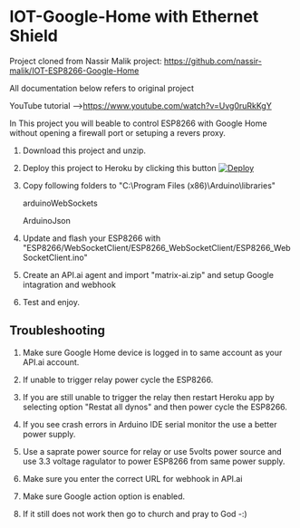 # IOT-Google-Home with Ethernet Shield
Project cloned from Nassir Malik project: 
https://github.com/nassir-malik/IOT-ESP8266-Google-Home


All documentation below refers to original project

YouTube tutorial -->https://www.youtube.com/watch?v=Uvg0ruRkKgY

In This project you will beable to control ESP8266 with Google Home without opening a firewall port or setuping a revers proxy.

1. Download this project and unzip.
  
2. Deploy this project to Heroku by clicking this button
    [![Deploy](https://www.herokucdn.com/deploy/button.svg)](https://heroku.com/deploy)
    
3. Copy following folders to "C:\Program Files (x86)\Arduino\libraries"

    arduinoWebSockets
  
    ArduinoJson
  
4. Update and flash your ESP8266 with "ESP8266/WebSocketClient/ESP8266_WebSocketClient/ESP8266_WebSocketClient.ino"

5. Create an API.ai agent and import "matrix-ai.zip"  and setup Google intagration and webhook

6. Test and enjoy.


## Troubleshooting

1. Make sure Google Home device is logged in to same account as your API.ai account.

2. If unable to trigger relay power cycle the ESP8266.

3. If you are still unable to trigger the relay then restart Heroku app by selecting option "Restat all dynos" and then power cycle the ESP8266.

3. If you see crash errors in Arduino IDE serial monitor the use a better power supply.

4. Use a saprate power source for relay or use 5volts power source and use 3.3 voltage ragulator to power ESP8266 from same power supply.

5. Make sure you enter the correct URL for webhook in API.ai

6. Make sure Google action option is enabled.

7. If it still does not work then go to church and pray to God -:)
